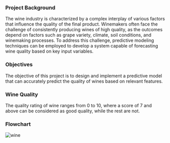 ### Project Background
The wine industry is characterized by a complex interplay of various factors that influence the quality of the final product. Winemakers often face the challenge of consistently producing wines of high quality, as the outcomes depend on factors such as grape variety, climate, soil conditions, and winemaking processes. To address this challenge, predictive modeling techniques can be employed to develop a system capable of forecasting wine quality based on key input variables.

### Objectives
The objective of this project is to design and implement a predictive model that can accurately predict the quality of wines based on relevant features.

### Wine Quality
The quality rating of wine ranges from 0 to 10, where a score of 7 and above can be considered as good quality, while the rest are not.

### Flowchart
![wine](https://github.com/agastiayudya/Wine-Quality-Prediction/assets/96803882/c9c0a647-4c72-42d2-855d-3e95b78a0e32)

